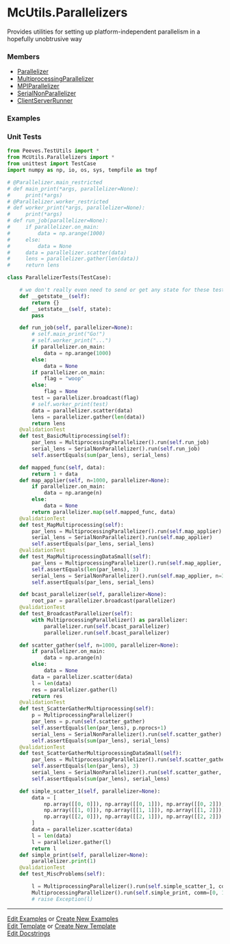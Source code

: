 # <a id="McUtils.Parallelizers">McUtils.Parallelizers</a>
    
Provides utilities for setting up platform-independent parallelism
in a hopefully unobtrusive way

### Members

  - [Parallelizer](Parallelizers/Parallelizers/Parallelizer.md)
  - [MultiprocessingParallelizer](Parallelizers/Parallelizers/MultiprocessingParallelizer.md)
  - [MPIParallelizer](Parallelizers/Parallelizers/MPIParallelizer.md)
  - [SerialNonParallelizer](Parallelizers/Parallelizers/SerialNonParallelizer.md)
  - [ClientServerRunner](Parallelizers/Runner/ClientServerRunner.md)

### Examples



### Unit Tests

```python
from Peeves.TestUtils import *
from McUtils.Parallelizers import *
from unittest import TestCase
import numpy as np, io, os, sys, tempfile as tmpf

# @Parallelizer.main_restricted
# def main_print(*args, parallelizer=None):
#     print(*args)
# @Parallelizer.worker_restricted
# def worker_print(*args, parallelizer=None):
#     print(*args)
# def run_job(parallelizer=None):
#     if parallelizer.on_main:
#         data = np.arange(1000)
#     else:
#         data = None
#     data = parallelizer.scatter(data)
#     lens = parallelizer.gather(len(data))
#     return lens

class ParallelizerTests(TestCase):

    # we don't really even need to send or get any state for these tests
    def __getstate__(self):
        return {}
    def __setstate__(self, state):
        pass

    def run_job(self, parallelizer=None):
        # self.main_print("Go!")
        # self.worker_print("...")
        if parallelizer.on_main:
            data = np.arange(1000)
        else:
            data = None
        if parallelizer.on_main:
            flag = "woop"
        else:
            flag = None
        test = parallelizer.broadcast(flag)
        # self.worker_print(test)
        data = parallelizer.scatter(data)
        lens = parallelizer.gather(len(data))
        return lens
    @validationTest
    def test_BasicMultiprocessing(self):
        par_lens = MultiprocessingParallelizer().run(self.run_job)
        serial_lens = SerialNonParallelizer().run(self.run_job)
        self.assertEquals(sum(par_lens), serial_lens)

    def mapped_func(self, data):
        return 1 + data
    def map_applier(self, n=1000, parallelizer=None):
        if parallelizer.on_main:
            data = np.arange(n)
        else:
            data = None
        return parallelizer.map(self.mapped_func, data)
    @validationTest
    def test_MapMultiprocessing(self):
        par_lens = MultiprocessingParallelizer().run(self.map_applier)
        serial_lens = SerialNonParallelizer().run(self.map_applier)
        self.assertEquals(par_lens, serial_lens)
    @validationTest
    def test_MapMultiprocessingDataSmall(self):
        par_lens = MultiprocessingParallelizer().run(self.map_applier, n=3, comm=[0, 1, 2])
        self.assertEquals(len(par_lens), 3)
        serial_lens = SerialNonParallelizer().run(self.map_applier, n=3)
        self.assertEquals(par_lens, serial_lens)

    def bcast_parallelizer(self, parallelizer=None):
        root_par = parallelizer.broadcast(parallelizer)
    @validationTest
    def test_BroadcastParallelizer(self):
        with MultiprocessingParallelizer() as parallelizer:
            parallelizer.run(self.bcast_parallelizer)
            parallelizer.run(self.bcast_parallelizer)

    def scatter_gather(self, n=1000, parallelizer=None):
        if parallelizer.on_main:
            data = np.arange(n)
        else:
            data = None
        data = parallelizer.scatter(data)
        l = len(data)
        res = parallelizer.gather(l)
        return res
    @validationTest
    def test_ScatterGatherMultiprocessing(self):
        p = MultiprocessingParallelizer()
        par_lens = p.run(self.scatter_gather)
        self.assertEquals(len(par_lens), p.nprocs+1)
        serial_lens = SerialNonParallelizer().run(self.scatter_gather)
        self.assertEquals(sum(par_lens), serial_lens)
    @validationTest
    def test_ScatterGatherMultiprocessingDataSmall(self):
        par_lens = MultiprocessingParallelizer().run(self.scatter_gather, 3, comm=[0, 1, 2])
        self.assertEquals(len(par_lens), 3)
        serial_lens = SerialNonParallelizer().run(self.scatter_gather, 3)
        self.assertEquals(sum(par_lens), serial_lens)

    def simple_scatter_1(self, parallelizer=None):
        data = [
            np.array([[0, 0]]), np.array([[0, 1]]), np.array([[0, 2]]),
            np.array([[1, 0]]), np.array([[1, 1]]), np.array([[1, 2]]),
            np.array([[2, 0]]), np.array([[2, 1]]), np.array([[2, 2]])
        ]
        data = parallelizer.scatter(data)
        l = len(data)
        l = parallelizer.gather(l)
        return l
    def simple_print(self, parallelizer=None):
        parallelizer.print(1)
    @validationTest
    def test_MiscProblems(self):

        l = MultiprocessingParallelizer().run(self.simple_scatter_1, comm=[0, 1, 2, 3, 4, 5, 6, 7, 8])
        MultiprocessingParallelizer().run(self.simple_print, comm=[0, 1, 2])
        # raise Exception(l)

```

___

[Edit Examples](https://github.com/McCoyGroup/McUtils/edit/edit/ci/examples/ci/docs/McUtils/Parallelizers.md) or 
[Create New Examples](https://github.com/McCoyGroup/McUtils/new/edit/?filename=ci/examples/ci/docs/McUtils/Parallelizers.md) <br/>
[Edit Template](https://github.com/McCoyGroup/McUtils/edit/edit/ci/docs/ci/docs/McUtils/Parallelizers.md) or 
[Create New Template](https://github.com/McCoyGroup/McUtils/new/edit/?filename=ci/docs/templates/ci/docs/McUtils/Parallelizers.md) <br/>
[Edit Docstrings](https://github.com/McCoyGroup/McUtils/edit/edit/McUtils/Parallelizers/__init__.py?message=Update%20Docs)